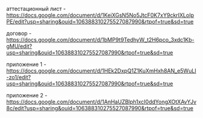 аттестационный лист - https://docs.google.com/document/d/1KeiXGsN5No5JtcF0K7xY9ckrIXLoIpPE/edit?usp=sharing&ouid=106388310275527087990&rtpof=true&sd=true

договор -https://docs.google.com/document/d/1bMP9t9TedhyW_t2H6pco_3xdc1Kb-gMU/edit?usp=sharing&ouid=106388310275527087990&rtpof=true&sd=true

приложение 1 - https://docs.google.com/document/d/1HEk2DxpQ1Z1KuXmHxh8AN_e5WuLI-zo1/edit?usp=sharing&ouid=106388310275527087990&rtpof=true&sd=true

приложение 2 - https://docs.google.com/document/d/1AnHaUZBlph1xcI0ddYongXOtXAvYJv8c/edit?usp=sharing&ouid=106388310275527087990&rtpof=true&sd=true

